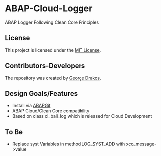 # ABAP-Cloud-Logger
ABAP Logger Following Clean Core Principles

## License
This project is licensed under the [MIT License](https://github.com/greltel/ABAP-Cloud-Logger/blob/main/LICENSE).

## Contributors-Developers
The repository was created by [George Drakos](https://www.linkedin.com/in/george-drakos/).

## Design Goals/Features

* Install via [ABAPGit](http://abapgit.org)
* ABAP Cloud/Clean Core compatibility
* Based on class cl_bali_log which is released for Cloud Development

## To Be

* Replace syst Variables in method LOG_SYST_ADD with xco_message->value
